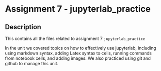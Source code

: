 # Assignment 7 - jupyterlab_practice

## Description
This contains all the files related to assignment 7 `jupyterlab_practice`

In the unit we covered topics on how to effectively use jupyterlab, including using markdown syntax, adding Latex syntax to cells, running commands from notebook cells, and adding images. We also practiced using git and github to manage this unit. 
